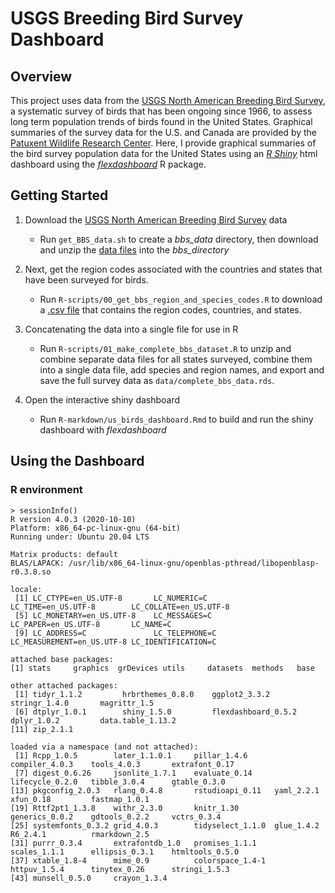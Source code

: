 # USGS Breeding Bird Survey Dashboard

## Overview
This project uses data from the [USGS North American Breeding Bird Survey](https://www.pwrc.usgs.gov/bbs/), a systematic survey of birds that has been ongoing since 1966, to assess long term population trends of birds found in the United States. Graphical summaries of the survey data for the U.S. and Canada are provided by the [Patuxent Wildlife Research Center](https://www.mbr-pwrc.usgs.gov/). Here, I provide graphical summaries of the bird survey population data for the United States using an [*R Shiny*](https://shiny.rstudio.com/) html dashboard using the [*flexdashboard*](https://rmarkdown.rstudio.com/flexdashboard/) R package. 

## Getting Started

1) Download the [USGS North American Breeding Bird Survey](https://www.pwrc.usgs.gov/bbs/) data
    - Run ```get_BBS_data.sh``` to create a *bbs_data* directory, then download and unzip the [data files](https://www.sciencebase.gov/catalog/item/5ea04e9a82cefae35a129d65) into the *bbs_directory*

2) Next, get the region codes associated with the countries and states that have been surveyed for birds.
    - Run ```R-scripts/00_get_bbs_region_and_species_codes.R``` to download a [.csv file](https://raw.githubusercontent.com/trashbirdecology/bbsAssistant/main/data-raw/region_codes.csv) that contains the region codes, countries, and states.

3) Concatenating the data into a single file for use in R
    - Run ```R-scripts/01_make_complete_bbs_dataset.R``` to unzip and combine separate data files for all states surveyed, combine them into a single data file, add species and region names, and export and save the full survey data as ```data/complete_bbs_data.rds```.

4) Open the interactive shiny dashboard
    - Run ```R-markdown/us_birds_dashboard.Rmd``` to build and run the shiny dashboard with *flexdashboard*

## Using the Dashboard


### R environment
```
> sessionInfo()
R version 4.0.3 (2020-10-10)
Platform: x86_64-pc-linux-gnu (64-bit)
Running under: Ubuntu 20.04 LTS

Matrix products: default
BLAS/LAPACK: /usr/lib/x86_64-linux-gnu/openblas-pthread/libopenblasp-r0.3.8.so

locale:
 [1] LC_CTYPE=en_US.UTF-8       LC_NUMERIC=C               LC_TIME=en_US.UTF-8        LC_COLLATE=en_US.UTF-8    
 [5] LC_MONETARY=en_US.UTF-8    LC_MESSAGES=C              LC_PAPER=en_US.UTF-8       LC_NAME=C                 
 [9] LC_ADDRESS=C               LC_TELEPHONE=C             LC_MEASUREMENT=en_US.UTF-8 LC_IDENTIFICATION=C       

attached base packages:
[1] stats     graphics  grDevices utils     datasets  methods   base     

other attached packages:
 [1] tidyr_1.1.2         hrbrthemes_0.8.0    ggplot2_3.3.2       stringr_1.4.0       magrittr_1.5       
 [6] dtplyr_1.0.1        shiny_1.5.0         flexdashboard_0.5.2 dplyr_1.0.2         data.table_1.13.2  
[11] zip_2.1.1          

loaded via a namespace (and not attached):
 [1] Rcpp_1.0.5        later_1.1.0.1     pillar_1.4.6      compiler_4.0.3    tools_4.0.3       extrafont_0.17   
 [7] digest_0.6.26     jsonlite_1.7.1    evaluate_0.14     lifecycle_0.2.0   tibble_3.0.4      gtable_0.3.0     
[13] pkgconfig_2.0.3   rlang_0.4.8       rstudioapi_0.11   yaml_2.2.1        xfun_0.18         fastmap_1.0.1    
[19] Rttf2pt1_1.3.8    withr_2.3.0       knitr_1.30        generics_0.0.2    gdtools_0.2.2     vctrs_0.3.4      
[25] systemfonts_0.3.2 grid_4.0.3        tidyselect_1.1.0  glue_1.4.2        R6_2.4.1          rmarkdown_2.5    
[31] purrr_0.3.4       extrafontdb_1.0   promises_1.1.1    scales_1.1.1      ellipsis_0.3.1    htmltools_0.5.0  
[37] xtable_1.8-4      mime_0.9          colorspace_1.4-1  httpuv_1.5.4      tinytex_0.26      stringi_1.5.3    
[43] munsell_0.5.0     crayon_1.3.4   
```
